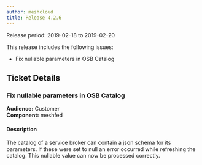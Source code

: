 ```yaml
---
author: meshcloud
title: Release 4.2.6
---
```


Release period: 2019-02-18 to 2019-02-20

This release includes the following issues:
* Fix nullable parameters in OSB Catalog
<!--truncate-->

## Ticket Details
### Fix nullable parameters in OSB Catalog
**Audience:** Customer<br>**Component:** meshfed


#### Description
The catalog of a service broker can contain a json schema for its parameters.
If these were set to null an error occurred while refreshing the catalog.
This nullable value can now be processed correctly.

